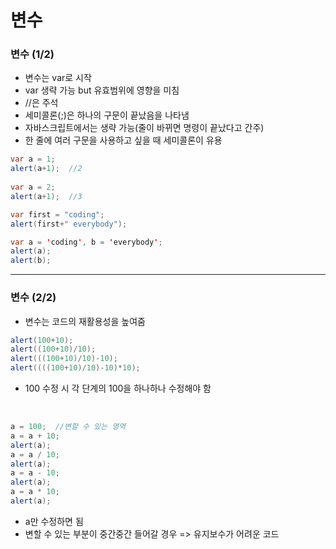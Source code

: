 # 변수

### 변수 (1/2)
- 변수는 var로 시작
- var 생략 가능 but 유효범위에 영향을 미침
- //은 주석
- 세미콜론(;)은 하나의 구문이 끝났음을 나타냄
- 자바스크립트에서는 생략 가능(줄이 바뀌면 명령이 끝났다고 간주)
- 한 줄에 여러 구문을 사용하고 싶을 때 세미콜론이 유용


```java
var a = 1;
alert(a+1);  //2
 
var a = 2;
alert(a+1);  //3
```

```java
var first = "coding";
alert(first+" everybody");
```

```java
var a = 'coding', b = 'everybody';
alert(a);
alert(b);
```

---

### 변수 (2/2)
- 변수는 코드의 재활용성을 높여줌

```java
alert(100+10);
alert((100+10)/10);
alert(((100+10)/10)-10);
alert((((100+10)/10)-10)*10);
```
- 100 수정 시 각 단계의 100을 하나하나 수정해야 함
</br>

```java
a = 100;  //변할 수 있는 영역
a = a + 10;
alert(a);
a = a / 10;
alert(a);
a = a - 10;
alert(a);
a = a * 10;      
alert(a);
```
- a만 수정하면 됨
- 변할 수 있는 부분이 중간중간 들어갈 경우 => 유지보수가 어려운 코드
